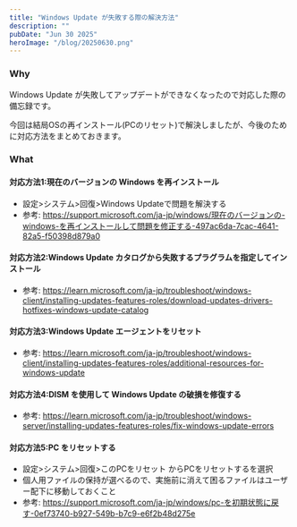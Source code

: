 ```yaml
---
title: "Windows Update が失敗する際の解決方法"
description: ""
pubDate: "Jun 30 2025"
heroImage: "/blog/20250630.png"
---
```


### Why

Windows Update が失敗してアップデートができなくなったので対応した際の備忘録です。

今回は結局OSの再インストール(PCのリセット)で解決しましたが、今後のために対応方法をまとめておきます。

### What

#### 対応方法1:現在のバージョンの Windows を再インストール
- 設定>システム>回復>Windows Updateで問題を解決する
- 参考: https://support.microsoft.com/ja-jp/windows/現在のバージョンの-windows-を再インストールして問題を修正する-497ac6da-7cac-4641-82a5-f50398d879a0

#### 対応方法2:Windows Update カタログから失敗するプラグラムを指定してインストール
- 参考: https://learn.microsoft.com/ja-jp/troubleshoot/windows-client/installing-updates-features-roles/download-updates-drivers-hotfixes-windows-update-catalog

#### 対応方法3:Windows Update エージェントをリセット
- 参考: https://learn.microsoft.com/ja-jp/troubleshoot/windows-client/installing-updates-features-roles/additional-resources-for-windows-update

#### 対応方法4:DISM を使用して Windows Update の破損を修復する
- 参考: https://learn.microsoft.com/ja-jp/troubleshoot/windows-server/installing-updates-features-roles/fix-windows-update-errors

#### 対応方法5:PC をリセットする
- 設定>システム>回復>このPCをリセット からPCをリセットするを選択  
- 個人用ファイルの保持が選べるので、実施前に消えて困るファイルはユーザー配下に移動しておくこと
- 参考: https://support.microsoft.com/ja-jp/windows/pc-を初期状態に戻す-0ef73740-b927-549b-b7c9-e6f2b48d275e